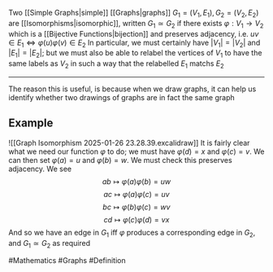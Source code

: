 Two [[Simple Graphs|simple]] [[Graphs|graphs]] $G_{1}=(V_{1},E_{1}),G_{2}=(V_{2},E_{2})$ are [[Isomorphisms|isomorphic]], written $G_{1}\simeq G_{2}$ if there exists $\varphi :V_{1}\to V_{2}$ which is a [[Bijective Functions|bijection]] and preserves adjacency, i.e. $uv\in E_{1}\iff \varphi(u)\varphi(v)\in E_{2}$
In particular, we must certainly have $\left| V_{1} \right|=\left| V_{2} \right|$ and $\left| E_{1} \right|=\left| E_{2} \right|$; but we must also be able to relabel the vertices of $V_{1}$ to have the same labels as $V_{2}$ in such a way that the relabelled $E_{1}$ matchs $E_{2}$
___
The reason this is useful, is because when we draw graphs, it can help us identify whether two drawings of graphs are in fact the same graph
## Example
![[Graph Isomorphism 2025-01-26 23.28.39.excalidraw]]
It is fairly clear what we need our function $\varphi$ to do; we must have $\varphi(d)=x$ and $\varphi(c)=v$. We can then set $\varphi(a)=u$ and $\varphi(b)=w$. We must check this preserves adjacency. We see
$$
ab\mapsto \varphi(a)\varphi(b)=uw
$$
$$
 ac\mapsto \varphi(a)\varphi(c)=uv
$$
$$
 bc\mapsto \varphi(b)\varphi(c)=wv
$$
$$
 cd \mapsto \varphi(c)\varphi(d)=vx
$$
And so we have an edge in $G_{1}$ iff $\varphi$ produces a corresponding edge in $G_{2}$, and $G_{1}\simeq G_{2}$ as required

#Mathematics #Graphs #Definition 